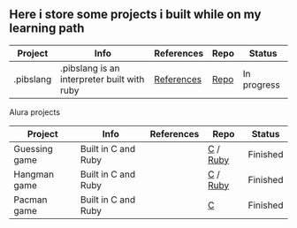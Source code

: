 ## Here i store some projects i built while on my learning path

| Project | Info | References | Repo | Status |
| -- | -- | -- | -- | -- |
| .pibslang | .pibslang is an interpreter built with ruby | [References](https://github.com/biancaguzenski/learning-path/blob/master/references.md) | [Repo](https://github.com/biancaguzenski/pibs-lang) | In progress |

Alura projects

| Project | Info | References | Repo | Status |
| -- | -- | -- | -- | -- |
| Guessing game | Built in C and Ruby | | [C](https://github.com/biancaguzenski/learning-path/tree/master/Projects/guessGame) / [Ruby](https://github.com/biancaguzenski/learning-path/tree/master/Projects/guessGameRuby)| Finished |
| Hangman game |  Built in C and Ruby | | [C](https://github.com/biancaguzenski/learning-path/tree/master/Projects/hangman) / [Ruby](hhttps://github.com/biancaguzenski/learning-path/tree/master/Projects/hangmanRuby)| Finished |
| Pacman game | Built in C and Ruby | | [C](https://github.com/biancaguzenski/learning-path/tree/master/Projects/pacman)| Finished |
